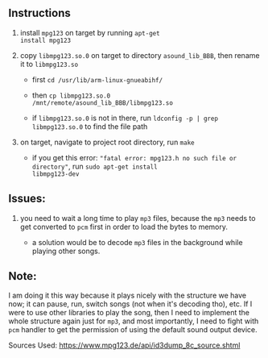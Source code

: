 ## Instructions

1. install <code>mpg123</code> on target by running <code>apt-get install mpg123</code>

2. copy <code>libmpg123.so.0</code> on target to directory <code>asound_lib_BBB</code>, then rename it to <code>libmpg123.so</code>

    - first <code>cd /usr/lib/arm-linux-gnueabihf/</code>

    - then <code>cp libmpg123.so.0 /mnt/remote/asound_lib_BBB/libmpg123.so</code>

    - if <code>libmpg123.so.0</code> is not in there, run <code>ldconfig -p | grep libmpg123.so.0</code> to find the file path

3. on target, navigate to project root directory, run <code>make</code>

    - if you get this error: <code>"fatal error: mpg123.h no such file or directory"</code>, run <code>sudo apt-get install libmpg123-dev</code>

## Issues:

1. you need to wait a long time to play <code>mp3</code> files, because the <code>mp3</code> needs to get converted to <code>pcm</code> first in order to load the bytes to memory. 

    - a solution would be to decode <code>mp3</code> files in the background while playing other songs.

## Note:

I am doing it this way because it plays nicely with the structure we have now; it can pause, run, switch songs (not when it's decoding tho), etc. If I were to use other libraries to play the song, then I need to implement the whole structure again just for <code>mp3</code>, and most importantly, I need to fight with <code>pcm</code> handler to get the permission of using the default sound output device.

Sources Used:
https://www.mpg123.de/api/id3dump_8c_source.shtml